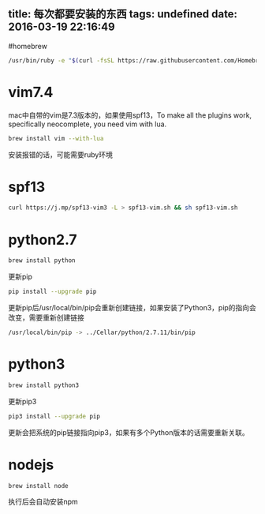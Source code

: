 title: 每次都要安装的东西
tags: undefined
date: 2016-03-19 22:16:49
---
#homebrew

```bash
/usr/bin/ruby -e "$(curl -fsSL https://raw.githubusercontent.com/Homebrew/install/master/install)"
```
# vim7.4

mac中自带的vim是7.3版本的，如果使用spf13，To make all the plugins work, specifically neocomplete, you need vim with lua.

```bash
brew install vim --with-lua
```
安装报错的话，可能需要ruby环境

# spf13

```bash
curl https://j.mp/spf13-vim3 -L > spf13-vim.sh && sh spf13-vim.sh
```
# python2.7

```bash
brew install python
```
更新pip

```bash
pip install --upgrade pip
```
更新pip后/usr/local/bin/pip会重新创建链接，如果安装了Python3，pip的指向会改变，需要重新创建链接

```bash
/usr/local/bin/pip -> ../Cellar/python/2.7.11/bin/pip
```
# python3

```bash
brew install python3
```
更新pip3

```bash
pip3 install --upgrade pip
```
更新会把系统的pip链接指向pip3，如果有多个Python版本的话需要重新关联。

# nodejs

```bash
brew install node
```
执行后会自动安装npm

